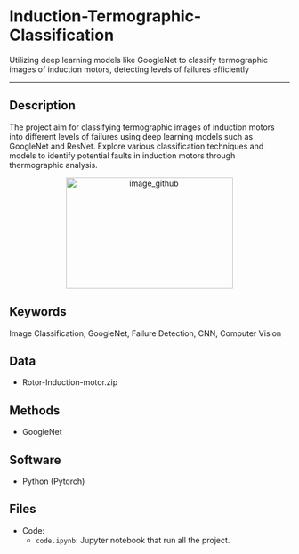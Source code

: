 # Induction-Termographic-Classification
Utilizing deep learning models like GoogleNet to classify termographic images of induction motors, detecting levels of failures efficiently

---
##  Description 
The project aim for classifying termographic images of induction motors into different levels of failures using deep learning models such as GoogleNet and ResNet. Explore various classification techniques and models to identify potential faults in induction motors through thermographic analysis.

<p align="center">
<img src="https://github.com/alecruces/Induction-Termographic-Classification/assets/67338986/6d4c9689-da21-4cbe-b3e4-4534b894ce69" alt="image_github" style="width:300px;height:200;"/>
</p>

##  Keywords
Image Classification, GoogleNet, Failure Detection, CNN, Computer Vision

##  Data 
* Rotor-Induction-motor.zip

## Methods  
* GoogleNet

## Software 
* Python (Pytorch)

## Files  
* Code:
  - `code.ipynb`: Jupyter notebook that run all the project.
